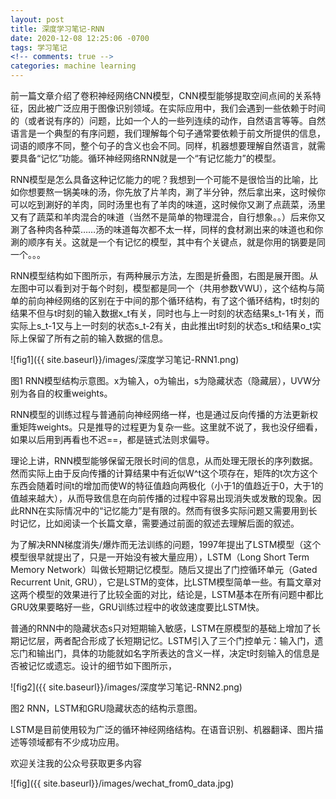 ```yaml
---
layout: post
title: 深度学习笔记-RNN
date: 2020-12-08 12:25:06 -0700
tags: 学习笔记
<!-- comments: true -->
categories: machine learning
---
```


前一篇文章介绍了卷积神经网络CNN模型，CNN模型能够提取空间点间的关系特征，因此被广泛应用于图像识别领域。在实际应用中，我们会遇到一些依赖于时间的（或者说有序的）问题，比如一个人的一些列连续的动作，自然语言等等。自然语言是一个典型的有序问题，我们理解每个句子通常要依赖于前文所提供的信息，词语的顺序不同，整个句子的含义也会不同。同样，机器想要理解自然语言，就需要具备“记忆”功能。循环神经网络RNN就是一个“有记忆能力”的模型。

RNN模型是怎么具备这种记忆能力的呢？我想到一个可能不是很恰当的比喻，比如你想要熬一锅美味的汤，你先放了片羊肉，涮了半分钟，然后拿出来，这时候你可以吃到涮好的羊肉，同时汤里也有了羊肉的味道，这时候你又涮了点蔬菜，汤里又有了蔬菜和羊肉混合的味道（当然不是简单的物理混合，自行想象。。）后来你又涮了各种肉各种菜……汤的味道每次都不太一样，同样的食材涮出来的味道也和你涮的顺序有关。这就是一个有记忆的模型，其中有个关键点，就是你用的锅要是同一个。。。

RNN模型结构如下图所示，有两种展示方法，左图是折叠图，右图是展开图。从左图中可以看到对于每个时刻，模型都是同一个（共用参数VWU），这个结构与简单的前向神经网络的区别在于中间的那个循环结构，有了这个循环结构，t时刻的结果不但与t时刻的输入数据x_t有关，同时也与上一时刻的状态结果s_t-1有关，而实际上s_t-1又与上一时刻的状态s_t-2有关，由此推出t时刻的状态s_t和结果o_t实际上保留了所有之前的输入数据的信息。

![fig1]({{ site.baseurl}}/images/深度学习笔记-RNN1.png)

图1 RNN模型结构示意图。x为输入，o为输出，s为隐藏状态（隐藏层），UVW分别为各自的权重weights。

RNN模型的训练过程与普通前向神经网络一样，也是通过反向传播的方法更新权重矩阵weights。只是推导的过程更为复杂一些。这里就不说了，我也没仔细看，如果以后用到再看也不迟==，都是链式法则求偏导。

理论上讲，RNN模型能够保留无限长时间的信息，从而处理无限长的序列数据。然而实际上由于反向传播的计算结果中有近似W^t这个项存在，矩阵的t次方这个东西会随着时间t的增加而使W的特征值趋向两极化（小于1的值趋近于0，大于1的值越来越大），从而导致信息在向前传播的过程中容易出现消失或发散的现象。因此RNN在实际情况中的“记忆能力”是有限的。然而有很多实际问题又需要用到长时记忆，比如阅读一个长篇文章，需要通过前面的叙述去理解后面的叙述。

为了解决RNN梯度消失/爆炸而无法训练的问题，1997年提出了LSTM模型（这个模型很早就提出了，只是一开始没有被大量应用），LSTM（Long Short Term Memory Network）叫做长短期记忆模型。随后又提出了门控循环单元（Gated Recurrent Unit, GRU），它是LSTM的变体，比LSTM模型简单一些。有篇文章对这两个模型的效果进行了比较全面的对比，结论是，LSTM基本在所有问题中都比GRU效果要略好一些，GRU训练过程中的收敛速度要比LSTM快。

普通的RNN中的隐藏状态s只对短期输入敏感，LSTM在原模型的基础上增加了长期记忆层，两者配合形成了长短期记忆。LSTM引入了三个门控单元：输入门，遗忘门和输出门，具体的功能就如名字所表达的含义一样，决定t时刻输入的信息是否被记忆或遗忘。设计的细节如下图所示，

![fig2]({{ site.baseurl}}/images/深度学习笔记-RNN2.png)

图2 RNN，LSTM和GRU隐藏状态的结构示意图。

LSTM是目前使用较为广泛的循环神经网络结构。在语音识别、机器翻译、图片描述等领域都有不少成功应用。

欢迎关注我的公众号获取更多内容

![fig]({{ site.baseurl}}/images/wechat_from0_data.jpg)
